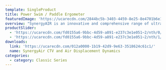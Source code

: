 ```yaml
---
template: SingleProduct
title: Power Swim / Paddle Ergometer
featuredImage: 'https://ucarecdn.com/2844bc5b-3403-4459-8e25-8e4701b6e127/'
overview: "SynergyAIR is an innovative and comprehensive range of ultra-heavy duty air displacement powered mechanical ergometers, designed to facilitate unprecedented strength and conditioning workout options that effectively cater for everyone, ranging from rehabilitation clients to high performance elite athletes.\r\n\n\r\n\nKEY FEATURES\r\n\n• Patented integrated continuous variable transmission.\r\n\n• Swimming and Board Paddling exercise options.\r\n\n• Weighted air displacement turbine \r\n\n• Seat / lying pad stability adjustment\r\n\n• Independent crank mode.\r\n\n\r\n\nDIMENSIONS\r\n\n• 1420 H x 610 W x 2340 L (mm)"
productSlider:
  - 'https://ucarecdn.com/fd0155a6-9bbc-4d59-a891-e237c3e1e051~2/nth/0/'
  - 'https://ucarecdn.com/fd0155a6-9bbc-4d59-a891-e237c3e1e051~2/nth/1/'
downloads:
  link: 'https://ucarecdn.com/012a0000-1b19-42d9-9e63-3518624c61c1/'
  name: SynergyAir CTV and Air Displacement Dynamics
categories:
  - category: Classic Series
---
```


